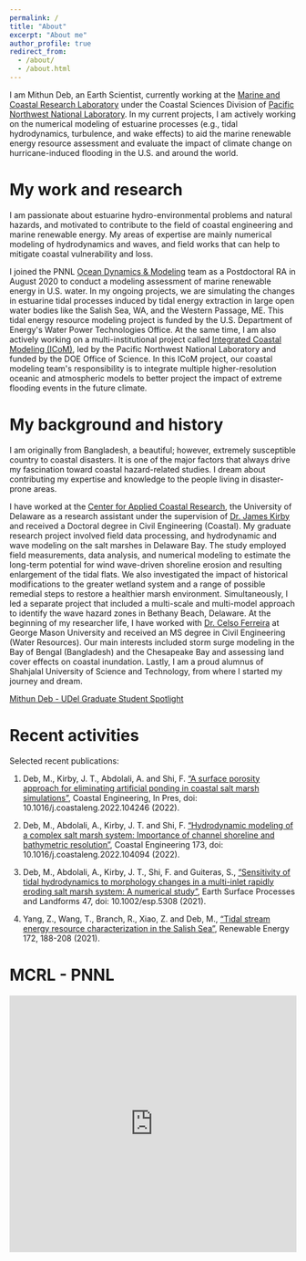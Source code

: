 ```yaml
---
permalink: /
title: "About"
excerpt: "About me"
author_profile: true
redirect_from:
  - /about/
  - /about.html
---
```


I am Mithun Deb, an Earth Scientist, currently working at the [Marine and Coastal Research Laboratory](https://www.pnnl.gov/marine-and-coastal-research-laboratory) under the Coastal Sciences Division of [Pacific Northwest National Laboratory](https://www.pnnl.gov/). In my current projects, I am actively working on the numerical modeling of estuarine processes (e.g., tidal hydrodynamics, turbulence, and wake effects) to aid the marine renewable energy resource assessment and evaluate the impact of climate change on hurricane-induced flooding in the U.S. and around the world.

My work and research
======
I am passionate about estuarine hydro-environmental problems and natural hazards, and motivated to contribute to the field of coastal engineering and marine renewable energy. My areas of expertise are mainly numerical modeling of hydrodynamics and waves, and field works that can help to mitigate coastal vulnerability and loss.

I joined the PNNL [Ocean Dynamics & Modeling](https://www.pnnl.gov/projects/ocean-dynamics-modeling) team as a Postdoctoral RA in August 2020 to conduct a modeling assessment of marine renewable energy in U.S. water. In my ongoing projects, we are simulating the changes in estuarine tidal processes induced by tidal energy extraction in large open water bodies like the Salish Sea, WA, and the Western Passage, ME. This tidal energy resource modeling project is funded by the U.S. Department of Energy's Water Power Technologies Office. At the same time, I am also actively working on a multi-institutional project called [Integrated Coastal Modeling (ICoM)](https://icom.pnnl.gov/TheICoMTeam), led by the Pacific Northwest National Laboratory and funded by the DOE Office of Science. In this ICoM project, our coastal modeling team's responsibility is to integrate multiple higher-resolution oceanic and atmospheric models to better project the impact of extreme flooding events in the future climate.

My background and history
======
I am originally from Bangladesh, a beautiful; however, extremely susceptible country to coastal disasters. It is one of the major factors that always drive my fascination toward coastal hazard-related studies. I dream about contributing my expertise and knowledge to the people living in disaster-prone areas.

I have worked at the [Center for Applied Coastal Research](https://coastal.udel.edu/), the University of Delaware as a research assistant under the supervision of [Dr. James Kirby](https://www1.udel.edu/kirby/) and received a Doctoral degree in Civil Engineering (Coastal). My graduate research project involved field data processing, and hydrodynamic and wave modeling on the salt marshes in Delaware Bay. The study employed field measurements, data analysis, and numerical modeling to estimate the long-term potential for wind wave-driven shoreline erosion and resulting enlargement of the tidal flats. We also investigated the impact of historical modifications to the greater wetland system and a range of possible remedial steps to restore a healthier marsh environment. Simultaneously, I led a separate project that included a multi-scale and multi-model approach to identify the wave hazard zones in Bethany Beach, Delaware. At the beginning of my researcher life, I have worked with [Dr. Celso Ferreira](https://fhrl.vse.gmu.edu/) at George Mason University and received an MS degree in Civil Engineering (Water Resources). Our main interests included storm surge modeling in the Bay of Bengal (Bangladesh) and the Chesapeake Bay and assessing land cover effects on coastal inundation. Lastly, I am a proud alumnus of Shahjalal University of Science and Technology, from where I started my journey and dream.

[Mithun Deb - UDel Graduate Student Spotlight](https://coastal.udel.edu/2019/12/03/graduate-student-spotlight-mithun-deb/)

Recent activities
======

Selected recent publications:

1. Deb, M., Kirby, J. T., Abdolali, A. and Shi, F. [“A surface porosity approach for eliminating artificial ponding in coastal salt marsh simulations”](https://www.sciencedirect.com/science/article/pii/S0378383922001594?via%3Dihub), Coastal Engineering, In Pres, doi: 10.1016/j.coastaleng.2022.104246 (2022).

2. Deb, M., Abdolali, A., Kirby, J. T. and Shi, F. [“Hydrodynamic modeling of a complex salt marsh system: Importance of channel shoreline and bathymetric resolution”](https://www.sciencedirect.com/science/article/pii/S037838392200014X), Coastal Engineering 173, doi: 10.1016/j.coastaleng.2022.104094 (2022).

3. Deb, M., Abdolali, A., Kirby, J. T., Shi, F. and Guiteras, S., [“Sensitivity of tidal hydrodynamics to morphology changes in a multi-inlet rapidly eroding salt marsh system: A numerical study”](https://onlinelibrary.wiley.com/doi/10.1002/esp.5308), Earth Surface Processes and Landforms 47, doi: 10.1002/esp.5308 (2021).

4. Yang, Z., Wang, T., Branch, R., Xiao, Z. and Deb, M., [“Tidal stream energy resource characterization in the Salish Sea”](https://www.sciencedirect.com/science/article/abs/pii/S0960148121003827?via%3Dihub), Renewable Energy 172, 188-208 (2021).


MCRL - PNNL
======
<iframe src="https://mithundeb.github.io/leaflet-map-simple/" width="100%" height="450" frameborder="0" scrolling="no"></iframe>

